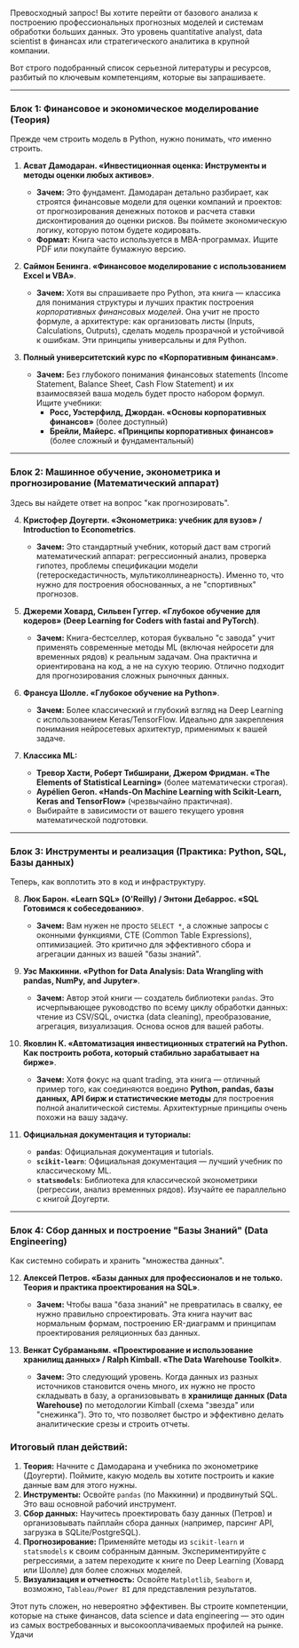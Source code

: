 Превосходный запрос! Вы хотите перейти от базового анализа к построению профессиональных прогнозных моделей и системам обработки больших данных. Это уровень quantitative analyst, data scientist в финансах или стратегического аналитика в крупной компании.

Вот строго подобранный список серьезной литературы и ресурсов, разбитый по ключевым компетенциям, которые вы запрашиваете.

---

### Блок 1: Финансовое и экономическое моделирование (Теория)

Прежде чем строить модель в Python, нужно понимать, *что* именно строить.

1.  **Асват Дамодаран. «Инвестиционная оценка: Инструменты и методы оценки любых активов»**.
    *   **Зачем:** Это фундамент. Дамодаран детально разбирает, как строятся финансовые модели для оценки компаний и проектов: от прогнозирования денежных потоков и расчета ставки дисконтирования до оценки рисков. Вы поймете экономическую логику, которую потом будете кодировать.
    *   **Формат:** Книга часто используется в MBA-программах. Ищите PDF или покупайте бумажную версию.

2.  **Саймон Бенингa. «Финансовое моделирование с использованием Excel и VBA»**.
    *   **Зачем:** Хотя вы спрашиваете про Python, эта книга — классика для понимания структуры и лучших практик построения *корпоративных финансовых моделей*. Она учит не просто формуле, а архитектуре: как организовать листы (Inputs, Calculations, Outputs), сделать модель прозрачной и устойчивой к ошибкам. Эти принципы универсальны и для Python.

3.  **Полный университетский курс по «Корпоративным финансам»**.
    *   **Зачем:** Без глубокого понимания финансовых statements (Income Statement, Balance Sheet, Cash Flow Statement) и их взаимосвязей ваша модель будет просто набором формул. Ищите учебники:
        *   **Росс, Уэстерфилд, Джордан. «Основы корпоративных финансов»** (более доступный)
        *   **Брейли, Майерс. «Принципы корпоративных финансов»** (более сложный и фундаментальный)

---

### Блок 2: Машинное обучение, эконометрика и прогнозирование (Математический аппарат)

Здесь вы найдете ответ на вопрос "как прогнозировать".

4.  **Кристофер Доугерти. «Эконометрика: учебник для вузов» / Introduction to Econometrics**.
    *   **Зачем:** Это стандартный учебник, который даст вам строгий математический аппарат: регрессионный анализ, проверка гипотез, проблемы спецификации модели (гетероскедастичность, мультиколлинеарность). Именно то, что нужно для построения обоснованных, а не "спортивных" прогнозов.

5.  **Джереми Ховард, Сильвен Гуггер. «Глубокое обучение для кодеров» (Deep Learning for Coders with fastai and PyTorch)**.
    *   **Зачем:** Книга-бестселлер, которая буквально "с завода" учит применять современные методы ML (включая нейросети для временных рядов) к реальным задачам. Она практична и ориентирована на код, а не на сухую теорию. Отлично подходит для прогнозирования сложных рыночных данных.

6.  **Франсуа Шолле. «Глубокое обучение на Python»**.
    *   **Зачем:** Более классический и глубокий взгляд на Deep Learning с использованием Keras/TensorFlow. Идеально для закрепления понимания нейросетевых архитектур, применимых к вашей задаче.

7.  **Классика ML:**
    *   **Тревор Хасти, Роберт Тибширани, Джером Фридман. «The Elements of Statistical Learning»** (более математически строгая).
    *   **Аурélien Gеron. «Hands-On Machine Learning with Scikit-Learn, Keras and TensorFlow»** (чрезвычайно практичная).
    *   Выбирайте в зависимости от вашего текущего уровня математической подготовки.

---

### Блок 3: Инструменты и реализация (Практика: Python, SQL, Базы данных)

Теперь, как воплотить это в код и инфраструктуру.

8.  **Люк Барон. «Learn SQL» (O'Reilly) / Энтони Дебаррос. «SQL Готовимся к собеседованию»**.
    *   **Зачем:** Вам нужен не просто `SELECT *`, а сложные запросы с оконными функциями, CTE (Common Table Expressions), оптимизацией. Это критично для эффективного сбора и агрегации данных из вашей "базы знаний".

9.  **Уэс Маккинни. «Python for Data Analysis: Data Wrangling with pandas, NumPy, and Jupyter»**.
    *   **Зачем:** Автор этой книги — создатель библиотеки `pandas`. Это исчерпывающее руководство по всему циклу обработки данных: чтение из CSV/SQL, очистка (data cleaning), преобразование, агрегация, визуализация. Основа основ для вашей работы.

10. **Яковлин К. «Автоматизация инвестиционных стратегий на Python. Как построить робота, который стабильно зарабатывает на бирже»**.
    *   **Зачем:** Хотя фокус на quant trading, эта книга — отличный пример того, как соединяются воедино **Python, pandas, базы данных, API бирж и статистические методы** для построения полной аналитической системы. Архитектурные принципы очень похожи на вашу задачу.

11. **Официальная документация и туториалы:**
    *   **`pandas`**: Официальная документация и tutorials.
    *   **`scikit-learn`**: Официальная документация — лучший учебник по классическому ML.
    *   **`statsmodels`**: Библиотека для классической эконометрики (регрессии, анализ временных рядов). Изучайте ее параллельно с книгой Доугерти.

---

### Блок 4: Сбор данных и построение "Базы Знаний" (Data Engineering)

Как системно собирать и хранить "множества данных".

12. **Алексей Петров. «Базы данных для профессионалов и не только. Теория и практика проектирования на SQL»**.
    *   **Зачем:** Чтобы ваша "база знаний" не превратилась в свалку, ее нужно правильно спроектировать. Эта книга научит вас нормальным формам, построению ER-диаграмм и принципам проектирования реляционных баз данных.

13. **Венкат Субраманьям. «Проектирование и использование хранилищ данных» / Ralph Kimball. «The Data Warehouse Toolkit»**.
    *   **Зачем:** Это следующий уровень. Когда данных из разных источников становится очень много, их нужно не просто складывать в базу, а организовывать в **хранилище данных (Data Warehouse)** по методологии Kimball (схема "звезда" или "снежинка"). Это то, что позволяет быстро и эффективно делать аналитические срезы и строить отчеты.

### Итоговый план действий:

1.  **Теория:** Начните с Дамодарана и учебника по эконометрике (Доугерти). Поймите, какую модель вы хотите построить и какие данные вам для этого нужны.
2.  **Инструменты:** Освойте `pandas` (по Маккинни) и продвинутый SQL. Это ваш основной рабочий инструмент.
3.  **Сбор данных:** Научитесь проектировать базу данных (Петров) и организовывать пайплайн сбора данных (например, парсинг API, загрузка в SQLite/PostgreSQL).
4.  **Прогнозирование:** Применяйте методы из `scikit-learn` и `statsmodels` к своим собранным данным. Экспериментируйте с регрессиями, а затем переходите к книге по Deep Learning (Ховард или Шолле) для более сложных моделей.
5.  **Визуализация и отчетность:** Освойте `Matplotlib`, `Seaborn` и, возможно, `Tableau/Power BI` для представления результатов.

Этот путь сложен, но невероятно эффективен. Вы строите компетенции, которые на стыке финансов, data science и data engineering — это один из самых востребованных и высокооплачиваемых профилей на рынке. Удачи